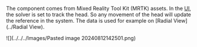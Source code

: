 The component comes from Mixed Reality Tool Kit (MRTK) assets. In the [UI](../../UI/UI), the solver is set to track the head. So any movement of the head will update the reference in the system. The data is used for example on [Radial View](../Radial View).

![](../../../Images/Pasted image 20240812142501.png)  

